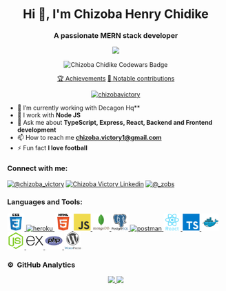 <h1 align="center">Hi 👋, I'm Chizoba Henry Chidike</h1>
<h3 align="center">A passionate MERN stack developer</h3>

<p align="center">
<img src="https://readme-typing-svg.herokuapp.com/?lines=Hi+👋,+I'm+Chizoba;A+MERN+stack+developer;with+Experience;building+unique+softwares;that+solves+problems;I+am+skilled+in+TypeScript;Javascript+,Node+JS+,Express;GraphQl+,React+,NextJS;MongoDB+,Postgres+,MsSQL;Oracle+,GCP+,AWS+,Docker;Kubernates+,VMware+,MCP;HTML/CSS+,PHP;and+many+others&font=Fira%20Code&center=true&width=380&height=50">
</p>

 <p align="center">
<img src=https://www.codewars.com/users/lacegiovanni17/badges/large alt="Chizoba Chidike Codewars Badge">
</p>

<p align="center">
  <tr>
    <th><a href="https://chizobavictorypalindromechecker.netlify.app">🏆 Achievements</a></th>
    <th><a href="https://chizobavictorystarwarsspa.netlify.app/">🎩 Notable contributions</a></th>
  </tr>
 </p>
 
 <p align="center"> <a href="https://github.com/ryo-ma/github-profile-trophy"><img src="https://github-profile-trophy.vercel.app/?username=chizobavictory" alt="chizobavictory" /></a> </p>

- 🔭 I’m currently working with Decagon Hq**
- 🌱 I work with **Node JS**
- 💬 Ask me about **TypeScript, Express, React, Backend and Frontend development**
- 📫 How to reach me **chizoba.victory1@gmail.com**
- ⚡ Fun fact **I love football**
<h3 align="left">Connect with me:</h3>
<p align="left">
<a href="https://twitter.com/chizoba_victory" target="blank"><img align="center" src="https://raw.githubusercontent.com/rahuldkjain/github-profile-readme-generator/master/src/images/icons/Social/twitter.svg" alt="@chizoba_victory" height="30" width="40" /></a>
<a href="https://www.linkedin.com/in/chizoba-victory/" target="blank"><img align="center" src="https://raw.githubusercontent.com/rahuldkjain/github-profile-readme-generator/master/src/images/icons/Social/linked-in-alt.svg" alt="Chizoba Victory Linkedin" height="30" width="40" /></a>
<a href="https://www.instagram.com/_zobs/" target="blank"><img align="center" src="https://raw.githubusercontent.com/rahuldkjain/github-profile-readme-generator/master/src/images/icons/Social/instagram.svg" alt="@_zobs" height="30" width="40" /></a>
</p>
<h3 align="left">Languages and Tools:</h3>
<p align="left"> <a href="https://www.w3schools.com/css/" target="_blank" rel="noreferrer"> <img src="https://raw.githubusercontent.com/devicons/devicon/master/icons/css3/css3-original-wordmark.svg" alt="css3" width="40" height="40"/> </a> <a href="https://heroku.com" target="_blank" rel="noreferrer"> <img src="https://www.vectorlogo.zone/logos/heroku/heroku-icon.svg" alt="heroku" width="40" height="40"/> </a> <a href="https://www.w3.org/html/" target="_blank" rel="noreferrer"> <img src="https://raw.githubusercontent.com/devicons/devicon/master/icons/html5/html5-original-wordmark.svg" alt="html5" width="40" height="40"/> </a> <a href="https://developer.mozilla.org/en-US/docs/Web/JavaScript" target="_blank" rel="noreferrer"> <img src="https://raw.githubusercontent.com/devicons/devicon/master/icons/javascript/javascript-original.svg" alt="javascript" width="40" height="40"/> </a> <a href="https://www.mongodb.com/" target="_blank" rel="noreferrer"> <img src="https://raw.githubusercontent.com/devicons/devicon/master/icons/mongodb/mongodb-original-wordmark.svg" alt="mongodb" width="40" height="40"/> </a> <a href="https://www.postgresql.org" target="_blank" rel="noreferrer"> <img src="https://raw.githubusercontent.com/devicons/devicon/master/icons/postgresql/postgresql-original-wordmark.svg" alt="postgresql" width="40" height="40"/> </a> <a href="https://postman.com" target="_blank" rel="noreferrer"> <img src="https://www.vectorlogo.zone/logos/getpostman/getpostman-icon.svg" alt="postman" width="40" height="40"/> </a> <a href="https://reactjs.org/" target="_blank" rel="noreferrer"> <img src="https://raw.githubusercontent.com/devicons/devicon/master/icons/react/react-original-wordmark.svg" alt="react" width="40" height="40"/> </a> 
<a href="https://www.typescriptlang.org/" target="_blank" rel="noreferrer"> <img src="https://raw.githubusercontent.com/devicons/devicon/master/icons/typescript/typescript-original.svg" alt="typescript" width="40" height="40"/> </a> 
<a href="https://github.com/" target="_blank" rel="noreferrer"> <img src="https://raw.githubusercontent.com/devicons/devicon/master/icons/docker/docker-original.svg" alt="docker" width="40" height="40"/> </a>
<a href="https://nodejs.org/en/" target="_blank" rel="noreferrer"> <img src="https://raw.githubusercontent.com/devicons/devicon/master/icons/nodejs/nodejs-original.svg" alt="nodejs" width="40" height="40"/> </a>
<a href="https://expressjs.com/" target="_blank" rel="noreferrer"> <img src="https://raw.githubusercontent.com/devicons/devicon/master/icons/express/express-original.svg" alt="Express Js" width="40" height="40"/> </a>
<a href="https://www.php.net/" target="_blank" rel="noreferrer"> <img src="https://raw.githubusercontent.com/devicons/devicon/master/icons/php/php-original.svg" alt="PHP" width="40" height="40"/> </a>
<a href="https://www.php.net/" target="_blank" rel="noreferrer"> <img src="https://raw.githubusercontent.com/devicons/devicon/master/icons/wordpress/wordpress-original.svg" alt="PHP" width="40" height="40"/> </a>
</p>



### ⚙️ &nbsp;GitHub Analytics

<p align="center">
<a href="https://github.com/chizobavictory">
<img height="180em" src="https://github-readme-stats-eight-theta.vercel.app/api?username=chizobavictory&show_icons=true&theme=algolia&include_all_commits=true&count_private=true"/>
<img height="180em" src="https://github-readme-stats-eight-theta.vercel.app/api/top-langs/?username=chizobavictory&layout=compact&langs_count=8&theme=algolia"/>
</a>
</p>

